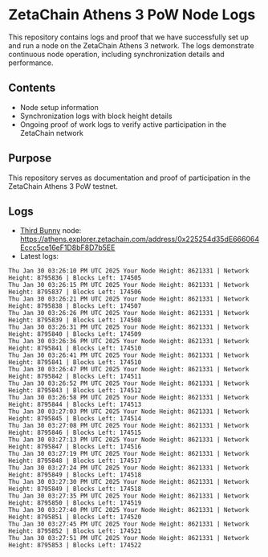 # ZetaChain Athens 3 PoW Node Logs
This repository contains logs and proof that we have successfully set up and run a node on the ZetaChain Athens 3 network. The logs demonstrate continuous node operation, including synchronization details and performance.

## Contents
- Node setup information
- Synchronization logs with block height details
- Ongoing proof of work logs to verify active participation in the ZetaChain network

## Purpose
This repository serves as documentation and proof of participation in the ZetaChain Athens 3 PoW testnet.

## Logs

- [Third Bunny](https://thirdbunny.xyz/) node: https://athens.explorer.zetachain.com/address/0x225254d35dE666064Eccc5ce16eF1D8bF8D7b5EE
- Latest logs:
```
Thu Jan 30 03:26:10 PM UTC 2025 Your Node Height: 8621331 | Network Height: 8795836 | Blocks Left: 174505
Thu Jan 30 03:26:15 PM UTC 2025 Your Node Height: 8621331 | Network Height: 8795837 | Blocks Left: 174506
Thu Jan 30 03:26:21 PM UTC 2025 Your Node Height: 8621331 | Network Height: 8795838 | Blocks Left: 174507
Thu Jan 30 03:26:26 PM UTC 2025 Your Node Height: 8621331 | Network Height: 8795839 | Blocks Left: 174508
Thu Jan 30 03:26:31 PM UTC 2025 Your Node Height: 8621331 | Network Height: 8795840 | Blocks Left: 174509
Thu Jan 30 03:26:36 PM UTC 2025 Your Node Height: 8621331 | Network Height: 8795841 | Blocks Left: 174510
Thu Jan 30 03:26:41 PM UTC 2025 Your Node Height: 8621331 | Network Height: 8795841 | Blocks Left: 174510
Thu Jan 30 03:26:47 PM UTC 2025 Your Node Height: 8621331 | Network Height: 8795842 | Blocks Left: 174511
Thu Jan 30 03:26:52 PM UTC 2025 Your Node Height: 8621331 | Network Height: 8795843 | Blocks Left: 174512
Thu Jan 30 03:26:58 PM UTC 2025 Your Node Height: 8621331 | Network Height: 8795844 | Blocks Left: 174513
Thu Jan 30 03:27:03 PM UTC 2025 Your Node Height: 8621331 | Network Height: 8795845 | Blocks Left: 174514
Thu Jan 30 03:27:08 PM UTC 2025 Your Node Height: 8621331 | Network Height: 8795846 | Blocks Left: 174515
Thu Jan 30 03:27:13 PM UTC 2025 Your Node Height: 8621331 | Network Height: 8795847 | Blocks Left: 174516
Thu Jan 30 03:27:19 PM UTC 2025 Your Node Height: 8621331 | Network Height: 8795848 | Blocks Left: 174517
Thu Jan 30 03:27:24 PM UTC 2025 Your Node Height: 8621331 | Network Height: 8795849 | Blocks Left: 174518
Thu Jan 30 03:27:30 PM UTC 2025 Your Node Height: 8621331 | Network Height: 8795849 | Blocks Left: 174518
Thu Jan 30 03:27:35 PM UTC 2025 Your Node Height: 8621331 | Network Height: 8795850 | Blocks Left: 174519
Thu Jan 30 03:27:40 PM UTC 2025 Your Node Height: 8621331 | Network Height: 8795851 | Blocks Left: 174520
Thu Jan 30 03:27:45 PM UTC 2025 Your Node Height: 8621331 | Network Height: 8795852 | Blocks Left: 174521
Thu Jan 30 03:27:51 PM UTC 2025 Your Node Height: 8621331 | Network Height: 8795853 | Blocks Left: 174522
```
